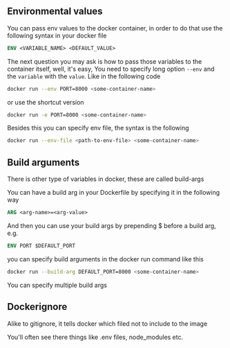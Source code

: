 ## Environmental values

You can pass env values to the docker container, in order to do that use the following syntax in your docker file

```Dockerfile
ENV <VARIABLE_NAME> <DEFAULT_VALUE>
```

The next question you may ask is how to pass those variables to the container itself, well, it's easy,
You need to specify long option `--env` and the `variable` with the `value`.
Like in the following code

```bash
docker run --env PORT=8000 <some-container-name>
```

or use the shortcut version

```bash
docker run -e PORT=8000 <some-container-name>
```

Besides this you can specify env file, the syntax is the following

```bash
docker run --env-file <path-to-env-file> <some-container-name>
```

## Build arguments

There is other type of variables in docker, these are called build-args

You can have a build arg in your Dockerfile by specifying it in the following way

```Dockerfile
ARG <arg-name>=<arg-value>
```

And then you can use your build args by prepending $ before a build arg, e.g.

```Dockerfile
ENV PORT $DEFAULT_PORT
```

you can specify build arguments in the docker run command like this

```bash
docker run --build-arg DEFAULT_PORT=8000 <some-container-name>
```

You can specify multiple build args

## Dockerignore

Alike to gitignore, it tells docker which filed not to include to the image

You'll often see there things like .env files, node_modules etc.
